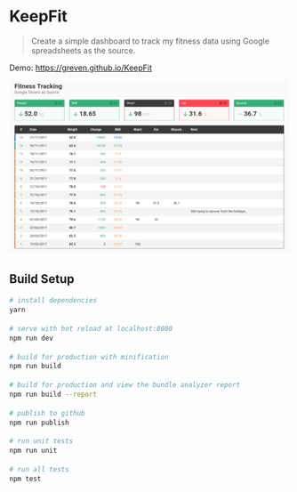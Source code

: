 # KeepFit

> Create a simple dashboard to track my fitness data using Google spreadsheets as the source.

Demo: https://greven.github.io/KeepFit

![Screenshot 1](/static/images/screenshot_1.png "Preview")

## Build Setup

``` bash
# install dependencies
yarn

# serve with hot reload at localhost:8080
npm run dev

# build for production with minification
npm run build

# build for production and view the bundle analyzer report
npm run build --report

# publish to github
npm run publish

# run unit tests
npm run unit

# run all tests
npm test
```
